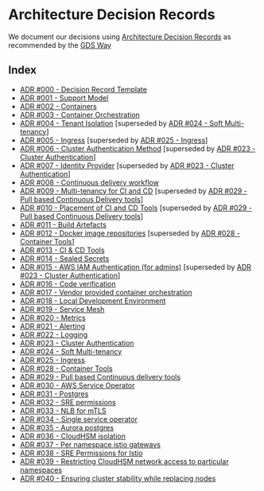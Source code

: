 # Architecture Decision Records

We document our decisions using [Architecture Decision Records](https://github.com/alphagov/gsp-team-manual/tree/master/adr) as recommended by the [GDS Way](https://gds-way.cloudapps.digital/standards/architecture-decisions.html)

## Index

- [ADR #000 - Decision Record Template](ADR000-template.md)
- [ADR #001 - Support Model](ADR001-support-model.md)
- [ADR #002 - Containers](ADR002-containers.md)
- [ADR #003 - Container Orchestration](ADR003-container-orchestration.md)
- [ADR #004 - Tenant Isolation](ADR004-tenant-isolation.md) [superseded by [ADR #024 - Soft Multi-tenancy](ADR024-soft-multitenancy.md)]
- [ADR #005 - Ingress](ADR005-ingress.md) [superseded by [ADR #025 - Ingress](ADR025-ingress.md)]
- [ADR #006 - Cluster Authentication Method](ADR006-authentication-method.md) [superseded by [ADR #023 - Cluster Authentication](ADR023-cluster-authentication.md)]
- [ADR #007 - Identity Provider](ADR007-identity-provider.md) [superseded by [ADR #023 - Cluster Authentication](ADR023-cluster-authentication.md)]
- [ADR #008 - Continuous delivery workflow](ADR008-continuous-delivery-workflow.md)
- [ADR #009 - Multi-tenancy for CI and CD](ADR009-multitenant-ci-cd.md) [superseded by [ADR #029 - Pull based Continuous Delivery tools](ADR029-continuous-delivery-tools.md)]
- [ADR #010 - Placement of CI and CD Tools](ADR010-placement-of-ci-cd-tools.md) [superseded by [ADR #029 - Pull based Continuous Delivery tools](ADR029-continuous-delivery-tools.md)]
- [ADR #011 - Build Artefacts](ADR011-build-artefacts.md)
- [ADR #012 - Docker image repositories](ADR012-docker-image-repositories.md) [superseded by [ADR #028 - Container Tools](ADR028-container-tools.md)]
- [ADR #013 - CI & CD Tools](ADR013-ci-cd-tools.md)
- [ADR #014 - Sealed Secrets](ADR014-sealed-secrets.md)
- [ADR #015 - AWS IAM Authentication (for admins)](ADR015-aws-iam-authentication.md) [superseded by [ADR #023 - Cluster Authentication](ADR023-cluster-authentication.md)]
- [ADR #016 - Code verification](ADR016-code-verification.md)
- [ADR #017 - Vendor provided container orchestration](ADR017-vendor-provided-container-orchestration.md)
- [ADR #018 - Local Development Environment](ADR018-local-development.md)
- [ADR #019 - Service Mesh](ADR019-service-mesh.md)
- [ADR #020 - Metrics](ADR020-metrics.md)
- [ADR #021 - Alerting](ADR021-alerting.md)
- [ADR #022 - Logging](ADR022-logging.md)
- [ADR #023 - Cluster Authentication](ADR023-cluster-authentication.md)
- [ADR #024 - Soft Multi-tenancy](ADR024-soft-multitenancy.md)
- [ADR #025 - Ingress](ADR025-ingress.md)
- [ADR #028 - Container Tools](ADR028-container-tools.md)
- [ADR #029 - Pull based Continuous delivery tools](ADR029-continuous-delivery-tools.md)
- [ADR #030 - AWS Service Operator](ADR030-aws-service-operator.md)
- [ADR #031 - Postgres](ADR031-postgres.md)
- [ADR #032 - SRE permissions](ADR032-sre-permissions.md)
- [ADR #033 - NLB for mTLS](ADR033-nlb-for-mtls.md)
- [ADR #034 - Single service operator](ADR034-one-service-operator-different-resource-kinds.md)
- [ADR #035 - Aurora postgres](ADR035-aurora-postgres.md)
- [ADR #036 - CloudHSM isolation](ADR036-hsm-isolation-in-detail.md)
- [ADR #037 - Per namespace istio gateways](ADR037-per-namespace-gateways.md)
- [ADR #038 - SRE Permissions for Istio](ADR038-sre-permissions-istio.md)
- [ADR #039 - Restricting CloudHSM network access to particular namespaces](ADR039-cloudhsm-namespace-network-policy.md)
- [ADR #040 - Ensuring cluster stability while replacing nodes](ADR040-cluster-stability-node-replacement.md)
